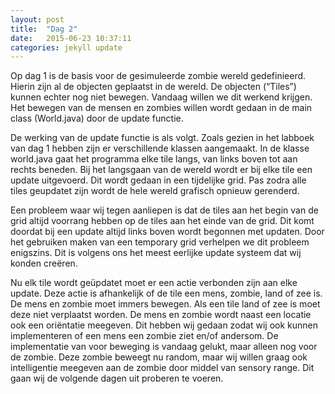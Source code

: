 ```yaml
---
layout: post
title:  "Dag 2"
date:   2015-06-23 10:37:11
categories: jekyll update
---
```


Op dag 1 is de basis voor de gesimuleerde zombie wereld gedefinieerd. Hierin zijn al de objecten geplaatst in de wereld. De objecten (“Tiles”) kunnen echter nog niet bewegen. Vandaag willen we dit werkend krijgen. Het bewegen van de mensen en zombies willen wordt gedaan in de main class (World.java) door de update functie.

De werking van de update functie is als volgt. Zoals gezien in het labboek van dag 1 hebben zijn er verschillende klassen aangemaakt. In de klasse world.java gaat het programma elke tile langs, van links boven tot aan rechts beneden. Bij het langsgaan van de wereld wordt er bij elke tile een update uitgevoerd. Dit wordt gedaan in een tijdelijke grid. Pas zodra alle tiles geupdatet zijn wordt de hele wereld grafisch opnieuw gerenderd.

Een probleem waar wij tegen aanliepen is dat de tiles aan het begin van de grid altijd voorrang hebben op de tiles aan het einde van de grid. Dit komt doordat bij een update altijd links boven wordt begonnen met updaten. Door het gebruiken maken van een temporary grid verhelpen we dit probleem enigszins. Dit is volgens ons het meest eerlijke update systeem dat wij konden creëren.

Nu elk tile wordt geüpdatet moet er een actie verbonden zijn aan elke update. Deze actie is afhankelijk of de tile een mens, zombie, land of zee is. De mens en zombie moet immers bewegen. Als een tile land of zee is moet deze niet verplaatst worden. De mens en zombie wordt naast een locatie ook een oriëntatie meegeven. Dit hebben wij gedaan zodat wij ook kunnen implementeren of een mens een zombie ziet en/of andersom. De implementatie van voor beweging is vandaag gelukt, maar alleen nog voor de zombie. Deze zombie beweegt nu random, maar wij willen graag ook intelligentie meegeven aan de zombie door middel van sensory range. Dit gaan wij de volgende dagen uit proberen te voeren.
